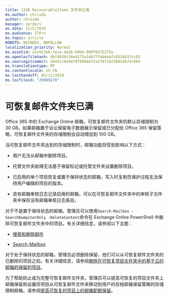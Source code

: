 ```yaml
---
title: 1336 RecoverableItems 文件夹已满
ms.author: chrisda
author: chrisda
manager: serdars
ms.date: 11/5/2018
ms.audience: ITPro
ms.topic: article
ROBOTS: NOINDEX, NOFOLLOW
localization_priority: Normal
ms.assetid: a3a923e8-fece-4a26-b8b6-00970d75275e
ms.openlocfilehash: dbf4930c34e4175a14b77fab4eafc953bb37cc02
ms.sourcegitcommit: dd43cc0a9470f98b8ef2a3787c823801d674c666
ms.translationtype: MT
ms.contentlocale: zh-CN
ms.lasthandoff: 02/12/2019
ms.locfileid: "29909278"
---
```

# <a name="the-recoverable-items-folder-is-full"></a>可恢复邮件文件夹已满

Office 365 中的 Exchange Online 邮箱，可恢复邮件文件夹的默认存储限制为 30 GB。如果邮箱置于诉讼保留电子数据展示保留或已分配给 Office 365 保留策略，可恢复邮件文件夹的存储限制会自动增加到 100 GB。
  
当可恢复邮件文件夹达到的存储限制时，邮箱功能将受到影响以下方式：
  
- 用户无法从邮箱中删除项目。
    
- 托管文件夹助理无法基于保留标记或托管文件夹设置删除项目。
    
- 已启用的单个项目恢复或置于保持状态的邮箱，写入时复制页保护过程无法保持用户编辑的项目的版本。
    
- 具有邮箱审核日志记录启用的邮箱，可以在可恢复邮件文件夹中的审核子文件夹中保存没有邮箱审核日志条目。
    
对于不是置于保持状态的邮箱，管理员可以使用`Search-Mailbox -SearchDumpsterOnly -DeleteContent`命令在 Exchange Online PowerShell 中删除可恢复邮件文件夹中的项目。有关详细信息，请参阅以下主题： 
  
- [搜索和删除邮件](https://docs.microsoft.com/office365/securitycompliance/search-for-and-delete-messagesadmin-help)
    
- [Search-Mailbox](https://docs.microsoft.com/powershell/module/exchange/mailboxes/Search-Mailbox)
    
对于处于保持状态的邮箱，管理员必须删除保留，他们可以从可恢复邮件文件夹的已删除的项目之前。有关详细信息，请参阅[删除在可恢复项目文件夹中的基于云的邮箱的保留的项目](https://docs.microsoft.com/office365/securitycompliance/delete-items-in-the-recoverable-items-folder-of-mailboxes-on-hold)。
  
为了帮助防止成为完整可恢复邮件文件夹，管理员可以提高可恢复的项目文件夹上邮箱保留和设置将项目从可恢复邮件文件夹移动到用户的存档邮箱保留策略的存储限制邮箱。请参阅[提高可恢复的项目上的邮箱配额保留](https://docs.microsoft.com/office365/securitycompliance/increase-the-recoverable-quota-for-mailboxes-on-hold)。
  

